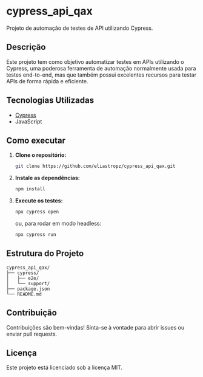 # cypress_api_qax

Projeto de automação de testes de API utilizando Cypress.

## Descrição

Este projeto tem como objetivo automatizar testes em APIs utilizando o Cypress, uma poderosa ferramenta de automação normalmente usada para testes end-to-end, mas que também possui excelentes recursos para testar APIs de forma rápida e eficiente.

## Tecnologias Utilizadas

- [Cypress](https://www.cypress.io/)  
- JavaScript

## Como executar

1. **Clone o repositório:**
   ```bash
   git clone https://github.com/eliastropz/cypress_api_qax.git
   ```
2. **Instale as dependências:**
   ```bash
   npm install
   ```
3. **Execute os testes:**
   ```bash
   npx cypress open
   ```
   ou, para rodar em modo headless:
   ```bash
   npx cypress run
   ```

## Estrutura do Projeto

```
cypress_api_qax/
├── cypress/
│   ├── e2e/
│   └── support/
├── package.json
└── README.md
```

## Contribuição

Contribuições são bem-vindas! Sinta-se à vontade para abrir issues ou enviar pull requests.

## Licença

Este projeto está licenciado sob a licença MIT.
